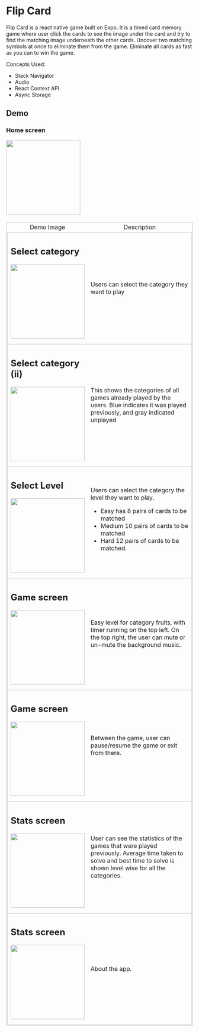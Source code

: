 # Flip Card

Flip Card is a react native game built on Expo. It is a timed card memory game where user click the cards to see the image under the card and try to find the matching image underneath the other cards. Uncover two matching symbols at once to eliminate them from the game. Eliminate all cards as fast as you can to win the game.

Concepts Used: 
<ul>
<li>Stack Navigator</li>
<li>Audio</li>
<li>React Context API</li>
<li> Async Storage </li>
</ul>

## Demo

### Home screen
<image src="demo/FlipCardDemo.gif" width="200px">

<table style="border: 2px solid #ddd;  border-collapse: collapse;margin-top: 20px">
    <thead>
        <td style="text-align:center">Demo Image </td>
        <td style="text-align:center">Description </td>
    </thead>
    <tr style="border: 2px solid #ddd;">
        <td style="display:flex; flex-direction:column;margin-bottom: 10px;">
            <h2>Select category</h6>
            <image src="demo/GameCategories.jpeg" width="200px">
        </td>
        <td style="width: 60%">
            Users can select the category they want to play
        </td>
    </tr>
     <tr style="border: 2px solid #ddd;">
        <td style="display:flex; flex-direction:column;margin-bottom: 10px">
            <h2>Select category (ii)</h6>
            <image src="demo/GameCategoriesSaved.jpeg" width="200px">
        </td>
        <td>
            This shows the categories of all games already played by the users. Blue indicates it was played previously, and gray indicated unplayed
        </td>
    </tr>
     <tr style="border: 2px solid #ddd;">
        <td style="display:flex; flex-direction:column;margin-bottom: 10px">
            <h2>Select Level</h6>
            <image src="demo/Levels.jpeg" width="200px">
        </td>
        <td>
            Users can select the category the level they want to play.
            <ul>
            <li>Easy has 8 pairs of cards to be matched</li>
            <li>Medium 10 pairs of cards to be matched</li><li>Hard 12 pairs of cards to be matched. </li>
            </ul>
        </td>
    </tr>
     <tr style="border: 2px solid #ddd;">
        <td style="display:flex; flex-direction:column;margin-bottom: 10px">
            <h2>Game screen</h6>
            <image src="demo/Game.jpeg" width="200px">
        </td>
        <td>
            Easy level for category fruits, with timer running on the top left. On the top right, the user can mute or un-mute the background music. 
        </td>
    </tr>
    <tr style="border: 2px solid #ddd;">
        <td style="display:flex; flex-direction:column;margin-bottom: 10px">
            <h2>Game screen</h6>
            <image src="demo/PauseExit.jpeg" width="200px">
        </td>
        <td>
           Between the game, user can pause/resume the game or exit from there. 
        </td>
    </tr>
    <tr style="border: 2px solid #ddd;">
        <td style="display:flex; flex-direction:column;margin-bottom: 10px">
            <h2>Stats screen</h6>
            <image src="demo/Stats.jpeg" width="200px">
        </td>
        <td>
          User can see the statistics of the games that were played previously. Average time taken to solve and best time to solve is shown level wise for all the categories.
        </td>
    </tr>
    <tr style="border: 2px solid #ddd;">
        <td style="display:flex; flex-direction:column;margin-bottom: 10px">
            <h2>Stats screen</h6>
            <image src="demo/About.jpeg" width="200px">
        </td>
        <td>
          About the app.
        </td>
    </tr>
</table>


